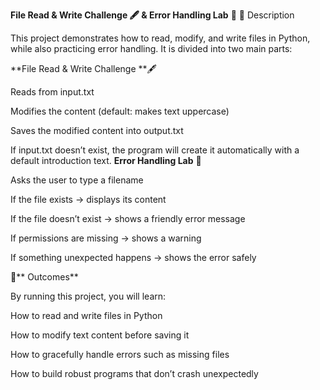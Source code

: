 **File Read & Write Challenge 🖋️ & Error Handling Lab** 🧪
📌 Description

This project demonstrates how to read, modify, and write files in Python, while also practicing error handling.
It is divided into two main parts:

**File Read & Write Challenge **🖋️

Reads from input.txt

Modifies the content (default: makes text uppercase)

Saves the modified content into output.txt

If input.txt doesn’t exist, the program will create it automatically with a default introduction text.
**Error Handling Lab** 🧪

Asks the user to type a filename

If the file exists → displays its content

If the file doesn’t exist → shows a friendly error message

If permissions are missing → shows a warning

If something unexpected happens → shows the error safely

🚀** Outcomes**

By running this project, you will learn:

How to read and write files in Python

How to modify text content before saving it

How to gracefully handle errors such as missing files

How to build robust programs that don’t crash unexpectedly
